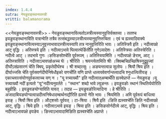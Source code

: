 ```yaml
---
index: 1.4.4
sutra: नेयङुवङ्स्थानावस्त्री
vritti: balamanorama
---
```


<<नेयङुवङ्स्थानावस्त्री>> - नेयङुवङ्स्थानावित्यतोऽस्त्रीत्यस्यानुवृत्तिर्वक्तव्या । ततश्च इयङुवङ्स्थानाविति यत्रान्वेति तत्रैव तत्संबद्धस्याऽस्त्रीत्यस्यानुवृत्तिरुचिता । एवं च ह्यस्वादिवाक्ये इयङुवङ्स्थानावित्यस्याऽनुवृत्त्यभावादस्त्रीत्यस्यापि तत्र नानुवृत्तिरिति भावः । अतिस्त्रियै इति । नदीत्वपक्षे आट् वृद्धिः । अतिस्त्रये इति । नदीत्वाऽभावे घित्वात्घेर्ङिती॑ति गुणेऽयादेशः । अतिस्त्रियाः अतिस्त्रेरिति । नदीत्वे आट् । तदभावे गुणः ।ङसिङसोश्चे॑ति पूर्वरूपम् । अतिस्त्रियामिति । नदीत्वपक्षे ङेराम्, आट् । अतिस्त्राविति । नदीत्वाऽभावपक्षेअच्च घेः॑ । श्रीरिति । श्रयन्त्येतामिति श्रीः ।क्विब्बचिप्रच्छिश्रिस्नुद्रुप्रुज्वां दीर्घोऽसंप्रसारणं चे॑ति क्विप्, प्रकृतेदीर्घश्च । श्री शब्दात्सुः । अङ्यन्तत्वान्न सुलोपः । श्रियौ श्रिय इति ।दीर्घाज्जसि चे॑ति पूर्वसवर्णदीर्घनिषेधौइको यणची॑ति यणि प्राप्ते धात्वयवेवर्णान्तत्वादचि श्नुधात्वितीयङ् । एकाच्त्वात्संयोगपूर्वकत्वाच्च यण् न । "यू स्त्र्याख्यौ" इति नदीत्वात्अम्बार्थे॑ति ह्यस्वेप्राप्ते — नेयङुवङ् ।यू स्त्र्याख्यौ नदी॑ इत्यतो "यू"नदी॑त्यनुवर्तते । "स्थान" शब्दो भावे ल्युङन्तः । इयङुवङोः स्थानं स्थितिर्ययोरिति बहुव्रीहिः । इयङुवङ्योग्याविति यावत् । तदाह — इयङुवङोरित्यादिना । हे श्रीरिति । अजादाबियङ्योग्यत्वान्नदीत्वनिषेधादम्बार्थनद्यौ॑रिति ह्यस्वो नेति भावः । श्रियमिति । अमि पूर्वरूपं बाधित्वा इयङ् । श्रियौ श्रिय इति । औट्शसोः पूर्ववत् । टा-श्रिया । श्रियै इति ।ङिति ह्यस्वश्चे॑ति ङिति नदीत्वपक्षे आट्, वृद्धिः । श्रिये इति । नदीत्वाऽभावे इयङ् । श्रिया इति । ङसिङसोर्नदीत्वे आट्, वृद्धिः । श्रिय इति । नदीत्वाऽभावपक्षे इयङेव । ङित्त्वाऽभावादामिङिति ह्यस्वश्चे॑ति अप्राप्ते । 